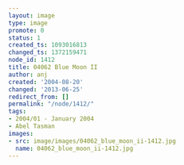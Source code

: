 ```yaml
---
layout: image
type: image
promote: 0
status: 1
created_ts: 1093016813
changed_ts: 1372159471
node_id: 1412
title: 04062 Blue Moon II
author: anj
created: '2004-08-20'
changed: '2013-06-25'
redirect_from: []
permalink: "/node/1412/"
tags:
- 2004/01 - January 2004
- Abel Tasman
images:
- src: image/images/04062_blue_moon_ii-1412.jpg
  name: 04062_blue_moon_ii-1412.jpg
---
```


